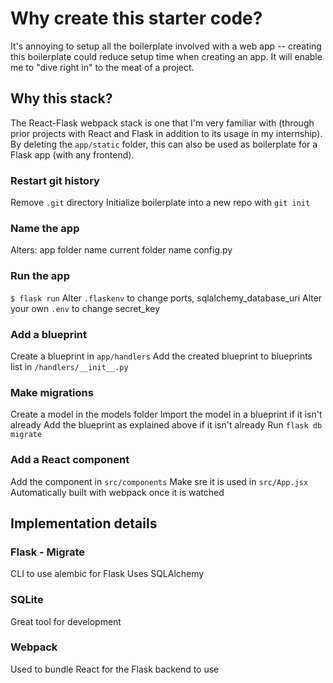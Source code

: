 # Why create this starter code?

It's annoying to setup all the boilerplate involved with a web app -- creating 
this boilerplate could reduce setup time when creating an app. It will enable
me to "dive right in" to the meat of a project.

## Why this stack?
The React-Flask webpack stack is one that I'm very familiar with (through prior projects with React and Flask in addition to its usage in my internship). By deleting the `app/static` folder, this can also be used as boilerplate for a Flask app (with any frontend). 

### Restart git history
Remove `.git` directory
Initialize boilerplate into a new repo with `git init`

### Name the app
Alters:
app folder name
current folder name
config.py

### Run the app
`$ flask run`
Alter `.flaskenv` to change ports, sqlalchemy_database_uri
Alter your own `.env` to change secret_key

### Add a blueprint
Create a blueprint in `app/handlers`
Add the created blueprint to blueprints list in `/handlers/__init__.py`

### Make migrations
Create a model in the models folder
Import the model in a blueprint if it isn't already
Add the blueprint as explained above if it isn't already
Run `flask db migrate`

### Add a React component
Add the component in `src/components`
Make sre it is used in `src/App.jsx`
Automatically built with webpack once it is watched

## Implementation details

### Flask - Migrate
CLI to use alembic for Flask
Uses SQLAlchemy

### SQLite
Great tool for development

### Webpack
Used to bundle React for the Flask backend to use


